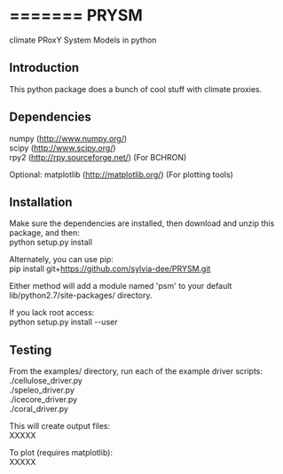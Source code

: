 =======
PRYSM
=====
climate PRoxY System Models in python

Introduction
---------------------------
This python package does a bunch of cool stuff with climate proxies.

Dependencies
---------------------------
numpy (http://www.numpy.org/)  
scipy (http://www.scipy.org/)  
rpy2 (http://rpy.sourceforge.net/) (For BCHRON)  

Optional:
  matplotlib (http://matplotlib.org/) (For plotting tools)

Installation
---------------------------
Make sure the dependencies are installed, then download and unzip this package, and then:  
  python setup.py install

Alternately, you can use pip:  
  pip install git+https://github.com/sylvia-dee/PRYSM.git

Either method will add a module named 'psm' to your default lib/python2.7/site-packages/ directory.

If you lack root access:  
 python setup.py install --user

Testing
---------------------------
From the examples/ directory, run each of the example driver scripts:  
./cellulose_driver.py  
./speleo_driver.py  
./icecore_driver.py  
./coral_driver.py  

This will create output files:  
XXXXX

To plot (requires matplotlib):  
XXXXX

